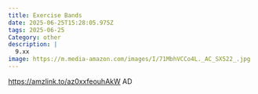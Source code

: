 ```yaml
---
title: Exercise Bands
date: 2025-06-25T15:28:05.975Z
tags: 2025-06-25
Category: other
description: |
  9.xx
image: https://m.media-amazon.com/images/I/71MbhVCCo4L._AC_SX522_.jpg
---
```

https://amzlink.to/az0xxfeouhAkW
AD